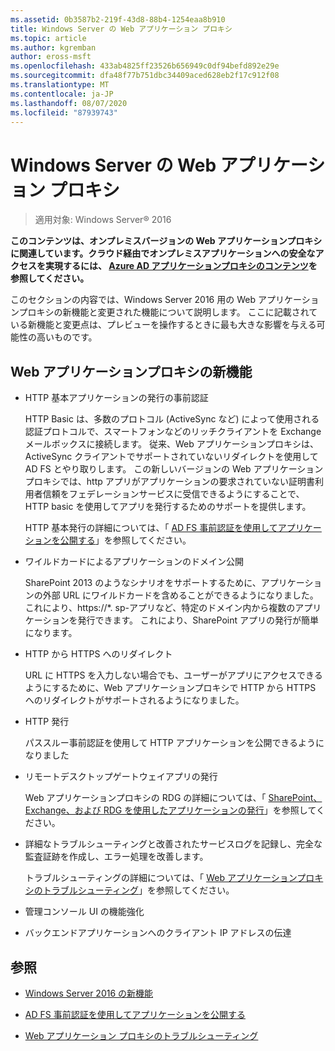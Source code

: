 ```yaml
---
ms.assetid: 0b3587b2-219f-43d8-88b4-1254eaa8b910
title: Windows Server の Web アプリケーション プロキシ
ms.topic: article
ms.author: kgremban
author: eross-msft
ms.openlocfilehash: 433ab4825ff23526b656949c0df94befd892e29e
ms.sourcegitcommit: dfa48f77b751dbc34409aced628eb2f17c912f08
ms.translationtype: MT
ms.contentlocale: ja-JP
ms.lasthandoff: 08/07/2020
ms.locfileid: "87939743"
---
```

# <a name="web-application-proxy-in-windows-server"></a>Windows Server の Web アプリケーション プロキシ

>適用対象: Windows Server&reg; 2016

**このコンテンツは、オンプレミスバージョンの Web アプリケーションプロキシに関連しています。クラウド経由でオンプレミスアプリケーションへの安全なアクセスを実現するには、 [Azure AD アプリケーションプロキシのコンテンツ](/azure/active-directory/manage-apps/application-proxy)を参照してください。**

このセクションの内容では、Windows Server 2016 用の Web アプリケーションプロキシの新機能と変更された機能について説明します。 ここに記載されている新機能と変更点は、プレビューを操作するときに最も大きな影響を与える可能性の高いものです。

## <a name="web-application-proxy-new-features"></a>Web アプリケーションプロキシの新機能

- HTTP 基本アプリケーションの発行の事前認証

  HTTP Basic は、多数のプロトコル (ActiveSync など) によって使用される認証プロトコルで、スマートフォンなどのリッチクライアントを Exchange メールボックスに接続します。 従来、Web アプリケーションプロキシは、ActiveSync クライアントでサポートされていないリダイレクトを使用して AD FS とやり取りします。 この新しいバージョンの Web アプリケーションプロキシでは、http アプリがアプリケーションの要求されていない証明書利用者信頼をフェデレーションサービスに受信できるようにすることで、HTTP basic を使用してアプリを発行するためのサポートを提供します。

  HTTP 基本発行の詳細については、「 [AD FS 事前認証を使用してアプリケーションを公開する](../web-application-proxy/../web-application-proxy/Publishing-Applications-using-AD-FS-Preauthentication.md)」を参照してください。

- ワイルドカードによるアプリケーションのドメイン公開

  SharePoint 2013 のようなシナリオをサポートするために、アプリケーションの外部 URL にワイルドカードを含めることができるようになりました。これにより、https://*. sp-アプリなど、特定のドメイン内から複数のアプリケーションを発行できます。 これにより、SharePoint アプリの発行が簡単になります。

- HTTP から HTTPS へのリダイレクト

  URL に HTTPS を入力しない場合でも、ユーザーがアプリにアクセスできるようにするために、Web アプリケーションプロキシで HTTP から HTTPS へのリダイレクトがサポートされるようになりました。

- HTTP 発行

  パススルー事前認証を使用して HTTP アプリケーションを公開できるようになりました

- リモートデスクトップゲートウェイアプリの発行

  Web アプリケーションプロキシの RDG の詳細については、「 [SharePoint、Exchange、および RDG を使用したアプリケーションの発行](../web-application-proxy/Publishing-Applications-with-SharePoint,-Exchange-and-RDG.md)」を参照してください。

- 詳細なトラブルシューティングと改善されたサービスログを記録し、完全な監査証跡を作成し、エラー処理を改善します。

  トラブルシューティングの詳細については、「 [Web アプリケーションプロキシのトラブルシューティング](/previous-versions/windows/it-pro/windows-server-2012-R2-and-2012/dn770156(v=ws.11))」を参照してください。

- 管理コンソール UI の機能強化

- バックエンドアプリケーションへのクライアント IP アドレスの伝達

## <a name="see-also"></a>参照

-   [Windows Server 2016 の新機能](../../../get-started/whats-new-in-windows-server-2016.md)

-   [AD FS 事前認証を使用してアプリケーションを公開する](../web-application-proxy/Publishing-Applications-using-AD-FS-Preauthentication.md)

-   [Web アプリケーション プロキシのトラブルシューティング](/previous-versions/windows/it-pro/windows-server-2012-R2-and-2012/dn770156(v=ws.11))


